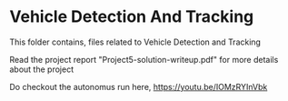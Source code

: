 # Vehicle Detection And Tracking

This folder contains, files related to Vehicle Detection and Tracking

Read the project report "Project5-solution-writeup.pdf" for more details about the project

Do checkout the autonomus run here,
https://youtu.be/IOMzRYInVbk
